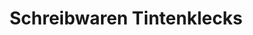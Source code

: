---
title: "Schreibwaren Tintenklecks"
url: /lampertheim/schreibwaren-tintenklecks/
shop: Schreibwaren
---